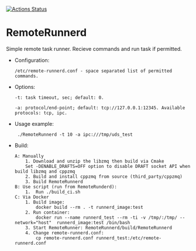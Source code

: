 [![Actions Status](https://github.com/einerfreiheit/RemoteRunnerd/workflows/C/C++%20CI/badge.svg?branch=master)](https://github.com/einerfreiheit/RemoteRunnerd/actions)

# RemoteRunnerd

Simple remote task runner. Recieve commands and run task if permitted.

 - Configuration:

       /etc/remote-runnerd.conf - space separated list of permitted commands.
      
 - Options:

       -t: task timeout, sec; default: 0.
    
       -a: protocol/end-point; default: tcp://127.0.0.1:12345. Available protocols: tcp, ipc.
        
  -  Usage example:
  
          ./RemoteRunnerd -t 10 -a ipc:///tmp/uds_test
 
 - Build:

       A: Manually
           1. Download and unzip the libzmq then build via Cmake
           Set -DENABLE_DRAFTS=OFF option to disable DRAFT socket API when build libzmq and cppzmq
           2. Build and install cppzmq from source (third_party/cppzmq)
           3. Build RemoteRunnerd
       B: Use script (run from RemoteRunderd):
           1.  Run ./build_ci.sh
       C: Via Docker
           1. Build image: 
               docker build --rm . -t runnerd_image:test
           2. Run container: 
               docker run --name runnerd_test --rm -ti -v /tmp/:/tmp/ --network="host"  runnerd_image:test /bin/bash  
           3. Start RemoteRunner: RemoteRunnerd/build/RemoteRunnerd
           4. Change remote-runnerd.conf: 
               cp remote-runnerd.conf runnerd_test:/etc/remote-runnerd.conf
